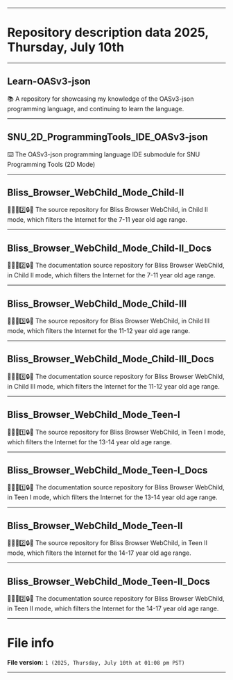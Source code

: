 
***

# Repository description data 2025, Thursday, July 10th

---

## Learn-OASv3-json

📚️ A repository for showcasing my knowledge of the OASv3-json programming language, and continuing to learn the language. 

---

## SNU_2D_ProgrammingTools_IDE_OASv3-json

⌨️ The OASv3-json programming language IDE submodule for SNU Programming Tools (2D Mode)

---

## Bliss_Browser_WebChild_Mode_Child-II

🌳️🌐️🧒️2️⃣️🔒️💾️ The source repository for Bliss Browser WebChild, in Child II mode, which filters the Internet for the 7-11 year old age range.

---

## Bliss_Browser_WebChild_Mode_Child-II_Docs

🌳️🌐️🧒️2️⃣️🔒️📖️ The documentation source repository for Bliss Browser WebChild, in Child II mode, which filters the Internet for the 7-11 year old age range.

---

## Bliss_Browser_WebChild_Mode_Child-III

🌳️🌐️🧒️3️⃣️🔒️💾️ The source repository for Bliss Browser WebChild, in Child III mode, which filters the Internet for the 11-12 year old age range.

---

## Bliss_Browser_WebChild_Mode_Child-III_Docs

🌳️🌐️🧒️3️⃣️🔒️📖️ The documentation source repository for Bliss Browser WebChild, in Child III mode, which filters the Internet for the 11-12 year old age range.

---

## Bliss_Browser_WebChild_Mode_Teen-I

🌳️🌐️🧍️1️⃣️🔒️💾️ The source repository for Bliss Browser WebChild, in Teen I mode, which filters the Internet for the 13-14 year old age range.

---

## Bliss_Browser_WebChild_Mode_Teen-I_Docs

🌳️🌐️🧍️1️⃣️🔒️📖️ The documentation source repository for Bliss Browser WebChild, in Teen I mode, which filters the Internet for the 13-14 year old age range.

---

## Bliss_Browser_WebChild_Mode_Teen-II

🌳️🌐️🧍️2️⃣️🔒️💾️ The source repository for Bliss Browser WebChild, in Teen II mode, which filters the Internet for the 14-17 year old age range.

---

## Bliss_Browser_WebChild_Mode_Teen-II_Docs

🌳️🌐️🧍️2️⃣️🔒️📖️ The documentation source repository for Bliss Browser WebChild, in Teen II mode, which filters the Internet for the 14-17 year old age range.

***

# File info

**File version:** `1 (2025, Thursday, July 10th at 01:08 pm PST)`

***


